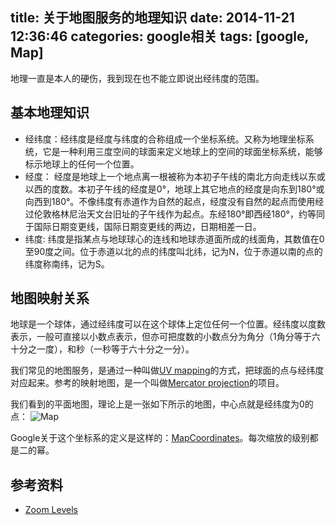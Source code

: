 title: 关于地图服务的地理知识
date: 2014-11-21 12:36:46
categories: google相关
tags: [google, Map]
---

地理一直是本人的硬伤，我到现在也不能立即说出经纬度的范围。<!--more-->

## 基本地理知识
- 经纬度：经纬度是经度与纬度的合称组成一个坐标系统。又称为地理坐标系统，它是一种利用三度空间的球面来定义地球上的空间的球面坐标系统，能够标示地球上的任何一个位置。
- 经度： 经度是地球上一个地点离一根被称为本初子午线的南北方向走线以东或以西的度数。本初子午线的经度是0°，地球上其它地点的经度是向东到180°或向西到180°。不像纬度有赤道作为自然的起点，经度没有自然的起点而使用经过伦敦格林尼治天文台旧址的子午线作为起点。东经180°即西经180°，约等同于国际日期变更线，国际日期变更线的两边，日期相差一日。
- 纬度: 纬度是指某点与地球球心的连线和地球赤道面所成的线面角，其数值在0至90度之间。位于赤道以北的点的纬度叫北纬，记为N，位于赤道以南的点的纬度称南纬，记为S。

## 地图映射关系
地球是一个球体，通过经纬度可以在这个球体上定位任何一个位置。经纬度以度数表示，一般可直接以小数点表示，但亦可把度数的小数点分为角分（1角分等于六十分之一度），和秒（一秒等于六十分之一分）。

我们常见的地图服务，是通过一种叫做[UV mapping](http://en.wikipedia.org/wiki/UV_mapping)的方式，把球面的点与经纬度对应起来。参考的映射地图，是一个叫做[Mercator projection](https://en.wikipedia.org/wiki/Mercator_projection)的项目。

我们看到的平面地图，理论上是一张如下所示的地图，中心点就是经纬度为0的点：
![Map](https://maps.googleapis.com/maps/api/staticmap?center=0,0&zoom=0&size=256x256&maptype=roadmap&markers=color:blue%7Clabel:S%7C0,0)

Google关于这个坐标系的定义是这样的：[MapCoordinates](https://developers.google.com/maps/documentation/javascript/maptypes#MapCoordinates)。每次缩放的级别都是二的幂。


## 参考资料
- [Zoom Levels](https://developers.google.com/maps/documentation/staticmaps/#Zoomlevels)